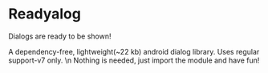 # Readyalog
Dialogs are ready to be shown! 

A dependency-free, lightweight(~22 kb) android dialog library. Uses regular support-v7 only. \n
Nothing is needed, just import the module and have fun!
